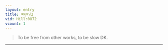 ```yaml
---
layout: entry
title: འདལ་√2
vid: Hill:0872
vcount: 1
---
```

> To be free from other works, to be slow DK\.


---

